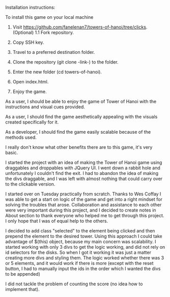 <!-- AM: +1 informative readme -->

Installation instructions:

To install this game on your local machine

1. Visit https://github.com/fanelenan7/towers-of-hanoi/tree/clicks.
(Optional) 1.1 Fork repository.

2. Copy SSH key.

3. Travel to a preferred destination folder.

4. Clone the repository (git clone -link-) to the folder.

5. Enter the new folder (cd towers-of-hanoi).

6. Open index.html.

7. Enjoy the game.


As a user, I should be able to enjoy the game of Tower of Hanoi with the instructions and visual cues provided.

As a user, I should find the game aesthetically appealing with the visuals created specifically for it.

As a developer, I should find the game easily scalable because of the methods used.

I really don't know what other benefits there are to this game, it's very basic.


I started the project with an idea of making the Tower of Hanoi game using draggables and droppables with JQuery UI. I went down a rabbit hole and unfortunately I couldn't find the exit.
I had to abandon the idea of making the divs draggable, and I was left with almost nothing that could carry over to the clickable version.

I started over on Tuesday practically from scratch. Thanks to Wes Coffay I was able to get a start on logic of the game and get into a right mindset for solving the troubles that arose.
Collaboration and assistance to each other were very important during this project, and I decided to create notes in About section to thank everyone who helped me to get through this project. I only hope that I was of equal help to the others.

I decided to add class "selected" to the element being clicked and then prepend the element to the desired tower. Using this approach I could take advantage of $(this) object, because my main concern was scalability.
I started working with only 3 divs to get the logic working, and did not rely on id selectors for the disks. So when I got it working it was just a matter creating more divs and styling them. The logic worked whether there was 3 or 5 elements, and it would work if there is more (except with the reset button, I had to manually input the ids in the order which I wanted the divs to be appended)

<!-- AM: You could keep track of how many moves are being made and increment that number everytime somebody moves a disk. -->
<!-- AM: The lowest score would be the best score! -->
I did not tackle the problem of counting the score (no idea how to implement that).
